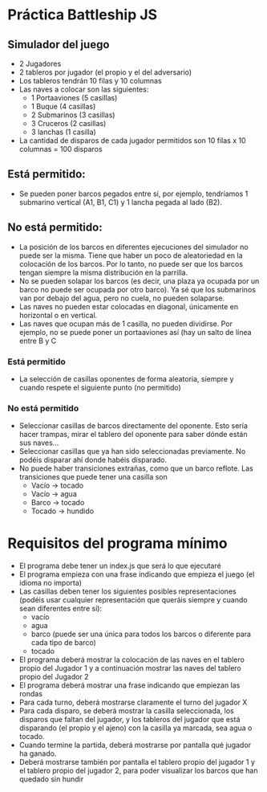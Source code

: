 # Práctica Battleship JS

## Simulador del juego

- 2 Jugadores
- 2 tableros por jugador (el propio y el del adversario)
- Los tableros tendrán 10 filas y 10 columnas
- Las naves a colocar son las siguientes:
    - 1 Portaaviones (5 casillas)
    - 1 Buque (4 casillas)
    - 2 Submarinos (3 casillas)
    - 3 Cruceros (2 casillas)
    - 3 lanchas (1 casilla)
- La cantidad de disparos de cada jugador permitidos son 10 filas x 10 columnas =
100 disparos


## Está permitido:
- Se pueden poner barcos pegados entre sí, por ejemplo, tendríamos 1 submarino
vertical (A1, B1, C1) y 1 lancha pegada al lado (B2).

## No está permitido:
- La posición de los barcos en diferentes ejecuciones del simulador no puede
ser la misma. Tiene que haber un poco de aleatoriedad en la colocación de los
barcos. Por lo tanto, no puede ser que los barcos tengan siempre la misma
distribución en la parrilla.
- No se pueden solapar los barcos (es decir, una plaza ya ocupada por un barco no
puede ser ocupada por otro barco). Ya sé que los submarinos van por debajo del
agua, pero no cuela, no pueden solaparse.
- Las naves no pueden estar colocadas en diagonal, únicamente en horizontal o
en vertical.
- Las naves que ocupan más de 1 casilla, no pueden dividirse. Por ejemplo, no se
puede poner un portaaviones así (hay un salto de línea entre B y C

### Está permitido
- La selección de casillas oponentes de forma aleatoria, siempre y cuando respete el
siguiente punto (no permitido)
### No está permitido
- Seleccionar casillas de barcos directamente del oponente. Esto sería hacer
trampas, mirar el tablero del oponente para saber dónde están sus naves…
- Seleccionar casillas que ya han sido seleccionadas previamente. No podéis
disparar ahí donde habéis disparado.
- No puede haber transiciones extrañas, como que un barco reflote. Las
transiciones que puede tener una casilla son
    - Vacío → tocado
    - Vacío → agua
    - Barco → tocado
    - Tocado → hundido



# Requisitos del programa mínimo
- El programa debe tener un index.js que será lo que ejecutaré
- El programa empieza con una frase indicando que empieza el juego (el idioma no
importa)
- Las casillas deben tener los siguientes posibles representaciones (podéis usar
cualquier representación que queráis siempre y cuando sean diferentes entre sí):
    - vacío
    - agua
    - barco (puede ser una única para todos los barcos o diferente para cada tipo
de barco)
    - tocado
- El programa deberá mostrar la colocación de las naves en el tablero propio del
Jugador 1 y a continuación mostrar las naves del tablero propio del Jugador 2
- El programa deberá mostrar una frase indicando que empiezan las rondas
- Para cada turno, deberá mostrarse claramente el turno del jugador X
- Para cada disparo, se deberá mostrar la casilla seleccionada, los disparos que faltan
del jugador, y los tableros del jugador que está disparando (el propio y el ajeno) con
la casilla ya marcada, sea agua o tocado.
- Cuando termine la partida, deberá mostrarse por pantalla qué jugador ha ganado.
- Deberá mostrarse también por pantalla el tablero propio del jugador 1 y el tablero
propio del jugador 2, para poder visualizar los barcos que han quedado sin hundir